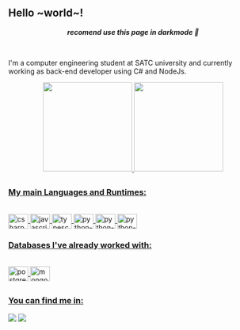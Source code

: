 ## Hello ~world~!

<p align="center"><b><i>recomend use this page in darkmode 🌙</i></b></p><br>

I'm a computer engineering student at SATC university and currently working as back-end developer using C# and NodeJs.

<!--- 🎯 My future goals are to learn about front-end development and DevOps, but never stop evolving my skills as a back-end developer. --->

<!--- ✨ My hobbies are playing some games with friends and trying out new projects with microcontrollers. --->



<div align="center">
  <a href="https://github.com/Rafael-Dagostim">
  <img height="180em" src="https://github-readme-stats.vercel.app/api?username=Rafael-Dagostim&show_icons=true&theme=tokyonight&include_all_commits=true&count_private=true"/>
  <img height="180em" src="https://github-readme-stats.vercel.app/api/top-langs/?username=Rafael-Dagostim&layout=compact&langs_count=7&theme=tokyonight"/>
</div>

##

### My main Languages and Runtimes:
<div id="programing-languages" style="display: inline_block"><br>
  <img align="center" alt="csharp-icon" height="30" width="40" src="https://cdn.jsdelivr.net/gh/devicons/devicon/icons/csharp/csharp-original.svg" />
  <img align="center" alt="javascript-icon" height="30" width="40" src="https://cdn.jsdelivr.net/gh/devicons/devicon/icons/javascript/javascript-original.svg" />
  <img align="center" alt="typescript-icon" height="30" width="40" src="https://cdn.jsdelivr.net/gh/devicons/devicon/icons/typescript/typescript-original.svg" />
  <img align="center" alt="python-icon" height="30" width="40" src="https://cdn.jsdelivr.net/gh/devicons/devicon/icons/python/python-original.svg" />     
  <img align="center" alt="python-icon" height="30" width="40" src="https://cdn.jsdelivr.net/gh/devicons/devicon/icons/nodejs/nodejs-original.svg" />     
  <img align="center" alt="python-icon" height="30" width="40" src="https://cdn.jsdelivr.net/gh/devicons/devicon/icons/dotnetcore/dotnetcore-original.svg" />     
</div>

### Databases I've already worked with:
<div id="database" style="display: inline_block"><br>
  <img align="center" alt="postgres-icon" height="30" width="40" src="https://cdn.jsdelivr.net/gh/devicons/devicon/icons/postgresql/postgresql-original.svg" />
  <img align="center" alt="mongodb-icon" height="30" width="40" src="https://cdn.jsdelivr.net/gh/devicons/devicon/icons/mongodb/mongodb-original.svg" />
</div>

##

### You can find me in:
<div>
  <a href = "mailto:rafaeldagostim.pessoal@gmail.com"><img src="https://img.shields.io/badge/-Gmail-282A36?style=flat-square&logo=gmail&logoColor=white" target="_blank"></a>
  <a href="https://www.linkedin.com/in/rafael-dagostim-0909681a2" target="_blank"><img src="https://img.shields.io/badge/-LinkedIn-282A36?style=flat-square&logo=linkedin&logoColor=white" target="_blank"></a> 
</div>

